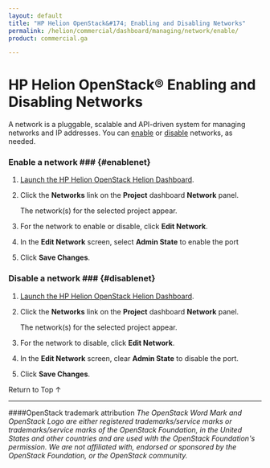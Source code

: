 ```yaml
---
layout: default
title: "HP Helion OpenStack&#174; Enabling and Disabling Networks"
permalink: /helion/commercial/dashboard/managing/network/enable/
product: commercial.ga

---
```

<!--UNDER REVISION-->

<script>

function PageRefresh {
onLoad="window.refresh"
}

PageRefresh();

</script>

<!--
<p style="font-size: small;"> <a href="/helion/commercial/ga1/install/">&#9664; PREV</a> | <a href="/helion/commercial/ga1/install-overview/">&#9650; UP</a> | <a href="/helion/commercial/ga1/">NEXT &#9654;</a> 
-->

# HP Helion OpenStack&#174; Enabling and Disabling Networks

A network is a pluggable, scalable and API-driven system for managing networks and IP addresses. You can [enable](#enablenet) or [disable](#disablenet) networks, as needed.

### Enable a network ### {#enablenet}

1. [Launch the HP Helion OpenStack Helion Dashboard](/helion/openstack/dashboard/login/).

2. Click the **Networks** link on the **Project** dashboard **Network** panel.

	The network(s) for the selected project appear. 

3. For the network to enable or disable, click **Edit Network**.

4. In the **Edit Network** screen, select **Admin State** to enable the port

5. Click **Save Changes**.  

### Disable a network ### {#disablenet}

1. [Launch the HP Helion OpenStack Helion Dashboard](/helion/openstack/dashboard/login/).

2. Click the **Networks** link on the **Project** dashboard **Network** panel.

	The network(s) for the selected project appear. 

3. For the network to disable, click **Edit Network**.

4. In the **Edit Network** screen, clear **Admin State** to disable the port.

5. Click **Save Changes**.  

<a href="#top" style="padding:14px 0px 14px 0px; text-decoration: none;"> Return to Top &#8593; </a>


----
####OpenStack trademark attribution
*The OpenStack Word Mark and OpenStack Logo are either registered trademarks/service marks or trademarks/service marks of the OpenStack Foundation, in the United States and other countries and are used with the OpenStack Foundation's permission. We are not affiliated with, endorsed or sponsored by the OpenStack Foundation, or the OpenStack community.*